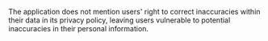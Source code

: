 The application does not mention users' right to correct inaccuracies within their data in its privacy policy, leaving users vulnerable to potential inaccuracies in their personal information.